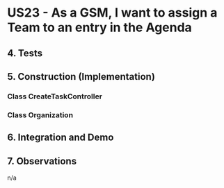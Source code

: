 # US23 - As a GSM, I want to assign a Team to an entry in the Agenda

## 4. Tests 



## 5. Construction (Implementation)

### Class CreateTaskController 

[//]: # (```java)

[//]: # (public Task createTask&#40;String reference, String description, String informalDescription, String technicalDescription,)

[//]: # (                       Integer duration, Double cost, String taskCategoryDescription&#41; {)

[//]: # ()
[//]: # (	TaskCategory taskCategory = getTaskCategoryByDescription&#40;taskCategoryDescription&#41;;)

[//]: # ()
[//]: # (	Employee employee = getEmployeeFromSession&#40;&#41;;)

[//]: # (	Organization organization = getOrganizationRepository&#40;&#41;.getOrganizationByEmployee&#40;employee&#41;;)

[//]: # ()
[//]: # (	newTask = organization.createTask&#40;reference, description, informalDescription, technicalDescription, duration,)

[//]: # (                                      cost,taskCategory, employee&#41;;)

[//]: # (    )
[//]: # (	return newTask;)

[//]: # (})

[//]: # (```)

### Class Organization

[//]: # ()
[//]: # (```java)

[//]: # (public Optional<Task> createTask&#40;String reference, String description, String informalDescription,)

[//]: # (                                 String technicalDescription, Integer duration, Double cost, TaskCategory taskCategory,)

[//]: # (                                 Employee employee&#41; {)

[//]: # (    )
[//]: # (    Task task = new Task&#40;reference, description, informalDescription, technicalDescription, duration, cost,)

[//]: # (                         taskCategory, employee&#41;;)

[//]: # ()
[//]: # (    addTask&#40;task&#41;;)

[//]: # (        )
[//]: # (    return task;)

[//]: # (})

[//]: # (```)


## 6. Integration and Demo 

[//]: # (* A new option on the Employee menu options was added.)

[//]: # ()
[//]: # (* For demo purposes some tasks are bootstrapped while system starts.)


## 7. Observations

n/a